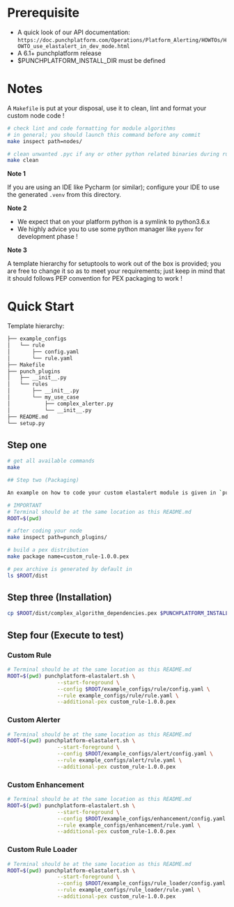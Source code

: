 # Prerequisite

-   A quick look of our API documentation: `https://doc.punchplatform.com/Operations/Platform_Alerting/HOWTOs/HOWTO_use_elastalert_in_dev_mode.html`
-   A 6.1+ punchplatform release
-   $PUNCHPLATFORM_INSTALL_DIR must be defined

# Notes

A `Makefile` is put at your disposal, use it to clean, lint and format your custom node code !

```sh
# check lint and code formatting for module algorithms
# in general; you should launch this command before any commit
make inspect path=nodes/

# clean unwanted .pyc if any or other python related binaries during runtime execution
make clean
```

**Note 1**

If you are using an IDE like Pycharm (or similar); configure your IDE to use the generated `.venv` from this directory.

**Note 2**

- We expect that on your platform python is a symlink to python3.6.x
- We highly advice you to use some python manager like `pyenv` for development phase !

**Note 3**

A template hierarchy for setuptools to work out of the box is provided; you are free to change it so as to meet your requirements; just keep in mind that it should follows PEP convention for PEX packaging to work !

# Quick Start

Template hierarchy:

```sh
├── example_configs
│   └── rule
│       ├── config.yaml
│       └── rule.yaml
├── Makefile
├── punch_plugins
│   ├── __init__.py
│   └── rules
│       ├── __init__.py
│       └── my_use_case
│           ├── complex_alerter.py
│           └── __init__.py
├── README.md
└── setup.py
```

## Step one

```sh
# get all available commands
make

## Step two (Packaging)

An example on how to code your custom elastalert module is given in `punch_plugins` package which contains `rules` module with a sub-module `my_use_case`

# IMPORTANT
# Terminal should be at the same location as this README.md
ROOT=$(pwd)

# after coding your node
make inspect path=punch_plugins/

# build a pex distribution
make package name=custom_rule-1.0.0.pex

# pex archive is generated by default in
ls $ROOT/dist
```

## Step three (Installation)

```sh
cp $ROOT/dist/complex_algorithm_dependencies.pex $PUNCHPLATFORM_INSTALL_DIR/extlib/elastalert
```

## Step four (Execute to test)

### Custom Rule

```sh
# Terminal should be at the same location as this README.md
ROOT=$(pwd) punchplatform-elastalert.sh \
                --start-foreground \
                --config $ROOT/example_configs/rule/config.yaml \
                --rule example_configs/rule/rule.yaml \
                --additional-pex custom_rule-1.0.0.pex
```

### Custom Alerter

```sh
# Terminal should be at the same location as this README.md
ROOT=$(pwd) punchplatform-elastalert.sh \
                --start-foreground \
                --config $ROOT/example_configs/alert/config.yaml \
                --rule example_configs/alert/rule.yaml \
                --additional-pex custom_rule-1.0.0.pex
```

### Custom Enhancement

```sh
# Terminal should be at the same location as this README.md
ROOT=$(pwd) punchplatform-elastalert.sh \
                --start-foreground \
                --config $ROOT/example_configs/enhancement/config.yaml \
                --rule example_configs/enhancement/rule.yaml \
                --additional-pex custom_rule-1.0.0.pex
```

### Custom Rule Loader

```sh
# Terminal should be at the same location as this README.md
ROOT=$(pwd) punchplatform-elastalert.sh \
                --start-foreground \
                --config $ROOT/example_configs/rule_loader/config.yaml \
                --rule example_configs/rule_loader/rule.yaml \
                --additional-pex custom_rule-1.0.0.pex
```



